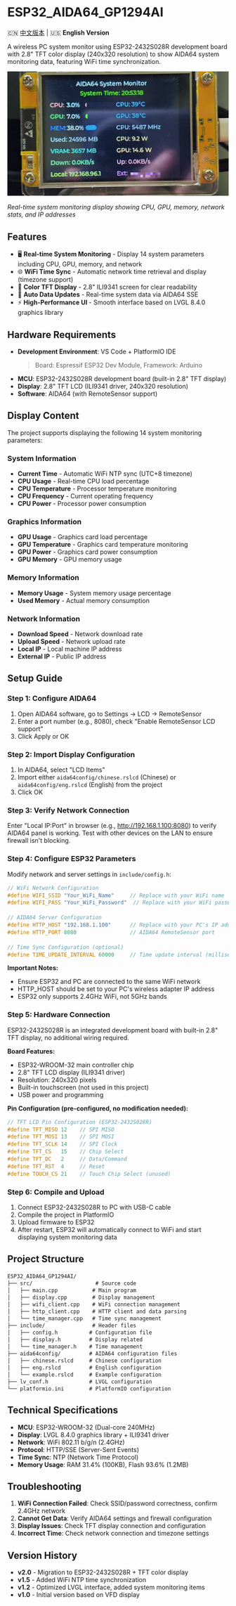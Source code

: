 # ESP32_AIDA64_GP1294AI

🇨🇳 [中文版本](README_CN.md) | 🇺🇸 **English Version**

A wireless PC system monitor using ESP32-2432S028R development board with 2.8" TFT color display (240x320 resolution) to show AIDA64 system monitoring data, featuring WiFi time synchronization.

![ESP32 AIDA64 System Monitor Display](img/display.jpg)

*Real-time system monitoring display showing CPU, GPU, memory, network stats, and IP addresses*

## Features
- 🖥️ **Real-time System Monitoring** - Display 14 system parameters including CPU, GPU, memory, and network
- 🌐 **WiFi Time Sync** - Automatic network time retrieval and display (timezone support)
- 📱 **Color TFT Display** - 2.8" ILI9341 screen for clear readability
- 🔄 **Auto Data Updates** - Real-time system data via AIDA64 SSE
- ⚡ **High-Performance UI** - Smooth interface based on LVGL 8.4.0 graphics library

## Hardware Requirements
+ **Development Environment**: VS Code + PlatformIO IDE
  > Board: Espressif ESP32 Dev Module, Framework: Arduino
+ **MCU**: ESP32-2432S028R development board (built-in 2.8" TFT display)
+ **Display**: 2.8" TFT LCD (ILI9341 driver, 240x320 resolution)
+ **Software**: AIDA64 (with RemoteSensor support)

## Display Content
The project supports displaying the following 14 system monitoring parameters:

### System Information
- **Current Time** - Automatic WiFi NTP sync (UTC+8 timezone)
- **CPU Usage** - Real-time CPU load percentage
- **CPU Temperature** - Processor temperature monitoring
- **CPU Frequency** - Current operating frequency
- **CPU Power** - Processor power consumption

### Graphics Information
- **GPU Usage** - Graphics card load percentage
- **GPU Temperature** - Graphics card temperature monitoring
- **GPU Power** - Graphics card power consumption
- **GPU Memory** - GPU memory usage

### Memory Information
- **Memory Usage** - System memory usage percentage
- **Used Memory** - Actual memory consumption

### Network Information
- **Download Speed** - Network download rate
- **Upload Speed** - Network upload rate
- **Local IP** - Local machine IP address
- **External IP** - Public IP address

## Setup Guide
### Step 1: Configure AIDA64
1. Open AIDA64 software, go to Settings -> LCD -> RemoteSensor
2. Enter a port number (e.g., 8080), check "Enable RemoteSensor LCD support"
3. Click Apply or OK

### Step 2: Import Display Configuration
1. In AIDA64, select "LCD Items"
2. Import either `aida64config/chinese.rslcd` (Chinese) or `aida64config/eng.rslcd` (English) from the project
3. Click OK

### Step 3: Verify Network Connection
Enter "Local IP:Port" in browser (e.g., http://192.168.1.100:8080) to verify AIDA64 panel is working. Test with other devices on the LAN to ensure firewall isn't blocking.

### Step 4: Configure ESP32 Parameters
Modify network and server settings in `include/config.h`:
```cpp
// WiFi Network Configuration
#define WIFI_SSID "Your_WiFi_Name"     // Replace with your WiFi name
#define WIFI_PASS "Your_WiFi_Password"  // Replace with your WiFi password

// AIDA64 Server Configuration
#define HTTP_HOST "192.168.1.100"      // Replace with your PC's IP address
#define HTTP_PORT 8080                 // AIDA64 RemoteSensor port

// Time Sync Configuration (optional)
#define TIME_UPDATE_INTERVAL 60000     // Time update interval (milliseconds)
```

**Important Notes:**
- Ensure ESP32 and PC are connected to the same WiFi network
- HTTP_HOST should be set to your PC's wireless adapter IP address
- ESP32 only supports 2.4GHz WiFi, not 5GHz bands

### Step 5: Hardware Connection
ESP32-2432S028R is an integrated development board with built-in 2.8" TFT display, no additional wiring required.

**Board Features:**
- ESP32-WROOM-32 main controller chip
- 2.8" TFT LCD display (ILI9341 driver)
- Resolution: 240x320 pixels
- Built-in touchscreen (not used in this project)
- USB power and programming

**Pin Configuration (pre-configured, no modification needed):**
```cpp
// TFT LCD Pin Configuration (ESP32-2432S028R)
#define TFT_MISO 12    // SPI MISO
#define TFT_MOSI 13    // SPI MOSI  
#define TFT_SCLK 14    // SPI Clock
#define TFT_CS   15    // Chip Select
#define TFT_DC   2     // Data/Command
#define TFT_RST  4     // Reset
#define TOUCH_CS 21    // Touch Chip Select (unused)
```

### Step 6: Compile and Upload
1. Connect ESP32-2432S028R to PC with USB-C cable
2. Compile the project in PlatformIO
3. Upload firmware to ESP32
4. After restart, ESP32 will automatically connect to WiFi and start displaying system monitoring data

## Project Structure
```
ESP32_AIDA64_GP1294AI/
├── src/                    # Source code
│   ├── main.cpp           # Main program
│   ├── display.cpp        # Display management
│   ├── wifi_client.cpp    # WiFi connection management
│   ├── http_client.cpp    # HTTP client and data parsing
│   └── time_manager.cpp   # Time sync management
├── include/               # Header files
│   ├── config.h          # Configuration file
│   ├── display.h         # Display related
│   └── time_manager.h    # Time management
├── aida64config/         # AIDA64 configuration files
│   ├── chinese.rslcd     # Chinese configuration
│   ├── eng.rslcd         # English configuration
│   └── example.rslcd     # Example configuration
├── lv_conf.h             # LVGL configuration
└── platformio.ini        # PlatformIO configuration
```

## Technical Specifications
- **MCU**: ESP32-WROOM-32 (Dual-core 240MHz)
- **Display**: LVGL 8.4.0 graphics library + ILI9341 driver
- **Network**: WiFi 802.11 b/g/n (2.4GHz)
- **Protocol**: HTTP/SSE (Server-Sent Events)
- **Time Sync**: NTP (Network Time Protocol)
- **Memory Usage**: RAM 31.4% (100KB), Flash 93.6% (1.2MB)

## Troubleshooting
1. **WiFi Connection Failed**: Check SSID/password correctness, confirm 2.4GHz network
2. **Cannot Get Data**: Verify AIDA64 settings and firewall configuration
3. **Display Issues**: Check TFT display connection and configuration
4. **Incorrect Time**: Check network connection and timezone settings

## Version History
- **v2.0** - Migration to ESP32-2432S028R + TFT color display
- **v1.5** - Added WiFi NTP time synchronization
- **v1.2** - Optimized LVGL interface, added system monitoring items
- **v1.0** - Initial version based on VFD display
